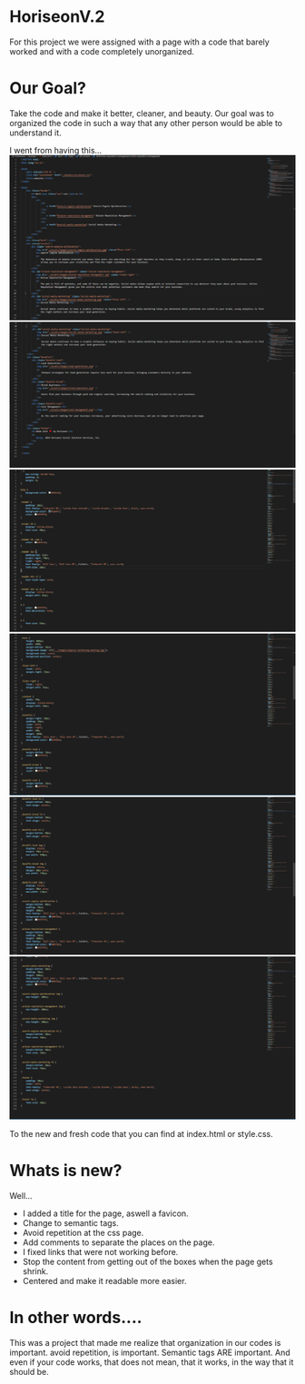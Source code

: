 # HoriseonV.2

For this project we were assigned with a page with a code that barely worked and with a code completely unorganized.

# Our Goal?

Take the code and make it better, cleaner, and beauty. Our goal was to organized the code in such a way that any other person would be able to understand it.

I went from having this...
![](assets/images/index1.PNG)
![](assets/images/index2.PNG)
![](assets/images/css1.PNG)
![](assets/images/css2.PNG)
![](assets/images/css3.PNG)
![](assets/images/css4.PNG)

To the new and fresh code that you can find at index.html or style.css.

# Whats is new?

Well... 
* I added a title for the page, aswell a favicon.
* Change to semantic tags.
* Avoid repetition at the css page.
* Add comments to separate the places on the page.
* I fixed links that were not working before.
* Stop the content from getting out of the boxes when the page gets shrink.
* Centered and make it readable more easier.

# In other words....

This was a project that made me realize that organization in our codes is important. avoid repetition, is important. Semantic tags ARE important. And even if your code works, that does not mean, that it works, in the way that it should be.

